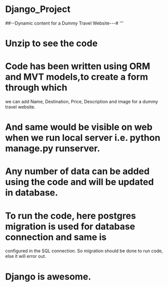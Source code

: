 # Django_Project
##--Dynamic content for a Dummy Travel Website---#
'''
# Unzip to see the code ##

# Code has been written using ORM and MVT models,to create a form through which 
  we can add Name, Destination, Price, Description and image for a dummy travel website.

# And same would be visible on web when we run local server i.e. python manage.py runserver.
# Any number of data can be added using the code and will be updated in database.

# To run the code, here postgres migration is used for database connection and same is
  configured in the SQL connection. So migration should be done to run code, else it will error out.

# Django is awesome.

